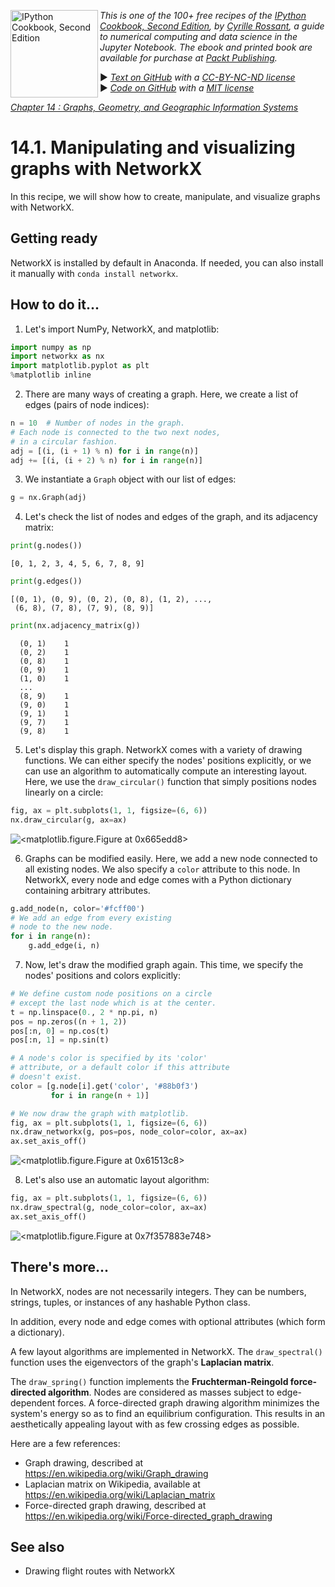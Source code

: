 <a href="https://github.com/ipython-books/cookbook-2nd"><img src="../cover-cookbook-2nd.png" align="left" alt="IPython Cookbook, Second Edition" height="140" /></a> *This is one of the 100+ free recipes of the [IPython Cookbook, Second Edition](https://github.com/ipython-books/cookbook-2nd), by [Cyrille Rossant](http://cyrille.rossant.net), a guide to numerical computing and data science in the Jupyter Notebook. The ebook and printed book are available for purchase at [Packt Publishing](https://www.packtpub.com/big-data-and-business-intelligence/ipython-interactive-computing-and-visualization-cookbook-second-e).*

▶ *[Text on GitHub](https://github.com/ipython-books/cookbook-2nd) with a [CC-BY-NC-ND license](https://creativecommons.org/licenses/by-nc-nd/3.0/us/legalcode)*  
▶ *[Code on GitHub](https://github.com/ipython-books/cookbook-2nd-code) with a [MIT license](https://opensource.org/licenses/MIT)*

[*Chapter 14 : Graphs, Geometry, and Geographic Information Systems*](./)

# 14.1. Manipulating and visualizing graphs with NetworkX

In this recipe, we will show how to create, manipulate, and visualize graphs with NetworkX.

## Getting ready

NetworkX is installed by default in Anaconda. If needed, you can also install it manually with `conda install networkx`.

## How to do it...

1. Let's import NumPy, NetworkX, and matplotlib:

```python
import numpy as np
import networkx as nx
import matplotlib.pyplot as plt
%matplotlib inline
```

2. There are many ways of creating a graph. Here, we create a list of edges (pairs of node indices):

```python
n = 10  # Number of nodes in the graph.
# Each node is connected to the two next nodes,
# in a circular fashion.
adj = [(i, (i + 1) % n) for i in range(n)]
adj += [(i, (i + 2) % n) for i in range(n)]
```

3. We instantiate a `Graph` object with our list of edges:

```python
g = nx.Graph(adj)
```

4. Let's check the list of nodes and edges of the graph, and its adjacency matrix:

```python
print(g.nodes())
```

```{output:stdout}
[0, 1, 2, 3, 4, 5, 6, 7, 8, 9]
```

```python
print(g.edges())
```

```{output:stdout}
[(0, 1), (0, 9), (0, 2), (0, 8), (1, 2), ...,
 (6, 8), (7, 8), (7, 9), (8, 9)]
```

```python
print(nx.adjacency_matrix(g))
```

```{output:stdout}
  (0, 1)    1
  (0, 2)    1
  (0, 8)    1
  (0, 9)    1
  (1, 0)    1
  ...
  (8, 9)    1
  (9, 0)    1
  (9, 1)    1
  (9, 7)    1
  (9, 8)    1
```

5. Let's display this graph. NetworkX comes with a variety of drawing functions. We can either specify the nodes' positions explicitly, or we can use an algorithm to automatically compute an interesting layout. Here, we use the `draw_circular()` function that simply positions nodes linearly on a circle:

```python
fig, ax = plt.subplots(1, 1, figsize=(6, 6))
nx.draw_circular(g, ax=ax)
```

![<matplotlib.figure.Figure at 0x665edd8>](01_networkx_files/01_networkx_17_0.png)

6. Graphs can be modified easily. Here, we add a new node connected to all existing nodes. We also specify a `color` attribute to this node. In NetworkX, every node and edge comes with a Python dictionary containing arbitrary attributes.

```python
g.add_node(n, color='#fcff00')
# We add an edge from every existing
# node to the new node.
for i in range(n):
    g.add_edge(i, n)
```

7. Now, let's draw the modified graph again. This time, we specify the nodes' positions and colors explicitly:

```python
# We define custom node positions on a circle
# except the last node which is at the center.
t = np.linspace(0., 2 * np.pi, n)
pos = np.zeros((n + 1, 2))
pos[:n, 0] = np.cos(t)
pos[:n, 1] = np.sin(t)

# A node's color is specified by its 'color'
# attribute, or a default color if this attribute
# doesn't exist.
color = [g.node[i].get('color', '#88b0f3')
         for i in range(n + 1)]

# We now draw the graph with matplotlib.
fig, ax = plt.subplots(1, 1, figsize=(6, 6))
nx.draw_networkx(g, pos=pos, node_color=color, ax=ax)
ax.set_axis_off()
```

![<matplotlib.figure.Figure at 0x61513c8>](01_networkx_files/01_networkx_21_0.png)

8. Let's also use an automatic layout algorithm:

```python
fig, ax = plt.subplots(1, 1, figsize=(6, 6))
nx.draw_spectral(g, node_color=color, ax=ax)
ax.set_axis_off()
```

![<matplotlib.figure.Figure at 0x7f357883e748>](01_networkx_files/01_networkx_23_0.png)

## There's more...

In NetworkX, nodes are not necessarily integers. They can be numbers, strings, tuples, or instances of any hashable Python class.

In addition, every node and edge comes with optional attributes (which form a dictionary).

A few layout algorithms are implemented in NetworkX. The `draw_spectral()` function uses the eigenvectors of the graph's **Laplacian matrix**.

The `draw_spring()` function implements the **Fruchterman-Reingold force-directed algorithm**. Nodes are considered as masses subject to edge-dependent forces. A force-directed graph drawing algorithm minimizes the system's energy so as to find an equilibrium configuration. This results in an aesthetically appealing layout with as few crossing edges as possible.

Here are a few references:

* Graph drawing, described at https://en.wikipedia.org/wiki/Graph_drawing
* Laplacian matrix on Wikipedia, available at https://en.wikipedia.org/wiki/Laplacian_matrix
* Force-directed graph drawing, described at https://en.wikipedia.org/wiki/Force-directed_graph_drawing

## See also

* Drawing flight routes with NetworkX
